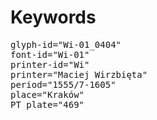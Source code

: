 # Keywords
<pre>
glyph-id="Wi-01_0404"
font-id="Wi-01"
printer-id="Wi"
printer="Maciej Wirzbięta"
period="1555/7-1605"
place="Kraków"
PT plate="469"
</pre>
